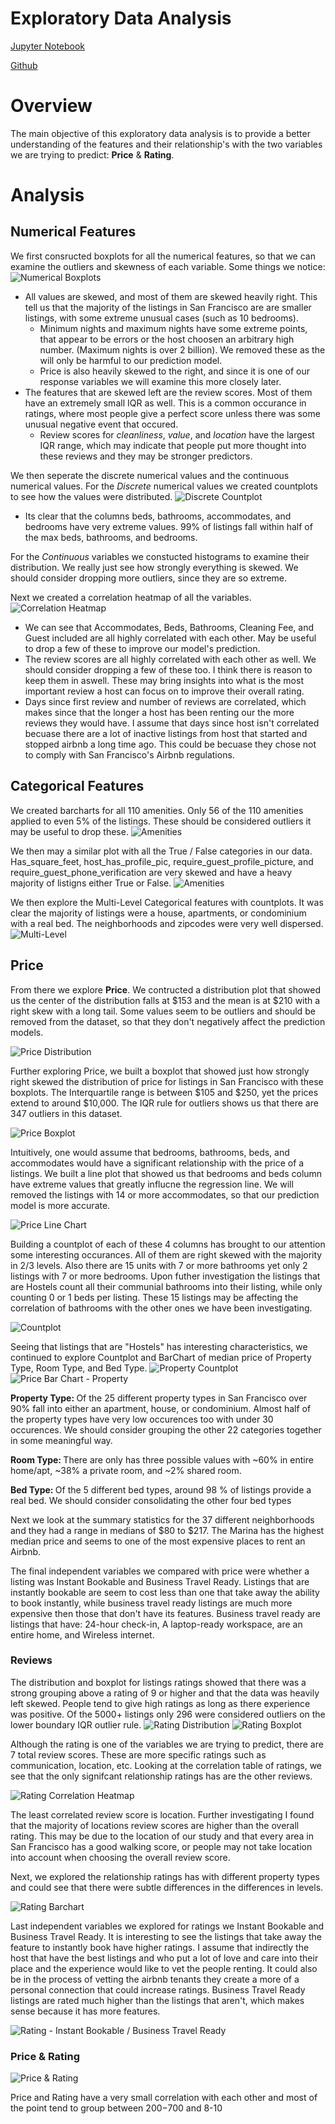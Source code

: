 # Exploratory Data Analysis

[Jupyter Notebook](http://nbviewer.jupyter.org/github/nolanadams1230/Airbnb_Prices_Ratings/blob/master/Exploratory%20Data%20Analysis.ipynb)

[Github](https://github.com/nolanadams1230/Airbnb_Prices_Ratings/blob/master/Exploratory%20Data%20Analysis.ipynb)

# Overview

The main objective of this exploratory data analysis is to provide a better understanding of the features and their relationship's with the two variables we are trying to predict: **Price** & **Rating**.

# Analysis

## Numerical Features

We first consructed boxplots for all the numerical features, so that we can examine the outliers and skewness of each variable. Some things we notice:
 ![Numerical Boxplots](images/numerical_2.png)
* All values are skewed, and most of them are skewed heavily right. This tell us that the majority of the listings in San Francisco are are smaller listings, with some extreme unusual cases (such as 10 bedrooms). 
  * Minimum nights and maximum nights have some extreme points, that appear to be errors or the host choosen an arbitrary high number. (Maximum nights is over 2 billion). We removed these as the will only be harmful to our prediction model.
  * Price is also heavily skewed to the right, and since it is one of our response variables we will examine this more closely later.
* The features that are skewed left are the review scores. Most of them have an extremely small IQR as well. This is a common occurance in ratings, where most people give a perfect score unless there was some unusual negative event that occured. 
  * Review scores for *cleanliness*, *value*, and *location* have the largest IQR range, which may indicate that people put more thought into these reviews and they may be stronger predictors.
 
 We then seperate the discrete numerical values and the continuous numerical values. For the *Discrete* numerical values we created countplots to see how the values were distributed.
 ![Discrete Countplot](images/discrete.png)
 * Its clear that the columns beds, bathrooms, accommodates, and bedrooms have very extreme values. 99% of listings fall within half of the max beds, bathrooms, and bedrooms.  
 
 For the *Continuous* variables we constucted histograms to examine their distribution. We really just see how strongly everything is skewed. We should consider dropping more outliers, since they are so extreme.
 
 Next we created a correlation heatmap of all the variables.
 ![Correlation Heatmap](images/corr_numerical.png)
 * We can see that Accommodates, Beds, Bathrooms, Cleaning Fee, and Guest included are all highly correlated with each other. May be useful to drop a few of these to improve our model's prediction.
 * The review scores are all highly correlated with each other as well. We should consider dropping a few of these too. I think there is reason to keep them in aswell. These may bring insights into what is the most important review a host can focus on to improve their overall rating.
 * Days since first review and number of reviews are correlated, which makes since that the longer a host has been renting our the more reviews they would have. I assume that days since host isn't correlated becuase there are a lot of inactive listings from host that started and stopped airbnb a long time ago. This could be becuase they chose not to comply with San Francisco's Airbnb regulations.
 
 ## Categorical Features
 
We created barcharts for all 110 amenities. Only 56 of the 110 amenities applied to even 5% of the listings. These should be considered outliers it may be useful to drop these.
![Amenities](images/amenities.png) 

We then may a similar plot with all the True / False categories in our data. Has_square_feet, host_has_profile_pic, require_guest_profile_picture, and require_guest_phone_verification are very skewed and have a heavy majority of listigns either True or False.
![Amenities](images/true_false.png)

We then explore the Multi-Level Categorical features with countplots. It was clear the majority of listings were a house, apartments, or condominium with a real bed. The neighborhoods and zipcodes were very well dispersed.
![Multi-Level](images/multi_level.png)

## Price
From there we explore **Price**. We contructed a distribution plot that showed us the center of the distribution falls at $153 and the mean is at $210 with a right skew with a long tail. Some values seem to be outliers and should be removed from the dataset, so that they don't negatively affect the prediction models.

![Price Distribution](images/eda_price_1.png)

Further exploring Price, we built a boxplot that showed just how strongly right skewed the distribution of price for listings in San Francisco with these boxplots. The Interquartile range is between $105 and $250, yet the prices extend to around $10,000. The IQR rule for outliers shows us that there are 347 outliers in this dataset.  

![Price Boxplot](images/eda_price_2.png)

Intuitively, one would assume that bedrooms, bathrooms, beds, and accommodates would have a significant relationship with the price of a listings. We built a line plot that showed us that bedrooms and beds column have extreme values that greatly influcne the regression line. We will removed the listings with 14 or more accommodates, so that our prediction model is more accurate. 

![Price Line Chart](images/eda_price_4.png)

Building a countplot of each of these 4 columns has brought to our attention some interesting occurances. All of them are right skewed with the majority in 2/3 levels. Also there are 15 units with 7 or more bathrooms yet only 2 listings with 7 or more bedrooms. Upon futher investigation the listings that are Hostels count all their communial bathrooms into their listing, while only counting 0 or 1 beds per listing. These 15 listings may be affecting the correlation of bathrooms with the other ones we have been investigating.

![Countplot](images/eda_price_5.png)

Seeing that listings that are "Hostels" has interesting characteristics, we continued to explore Countplot and BarChart of median price of Property Type, Room Type, and Bed Type.
![Property Countplot](images/eda_property_type_1.png)
![Price Bar Chart - Property](images/eda_price_6.png)

<b> Property Type: </b> Of the 25 different property types in San Francisco over 90% fall into either an apartment, house, or condominium. Almost half of the property types have very low occurences too with under 30 occurences. We should consider grouping the other 22 categories together in some meaningful way.

<b>Room Type: </b> There are only has three possible values with ~60% in entire home/apt, ~38% a private room, and ~2% shared room.

<b> Bed Type: </b> Of the 5 different bed types, around 98 % of listings provide a real bed. We should consider consolidating the other four bed types

Next we look at the summary statistics for the 37 different neighborhoods and they had a range in medians of $80 to $217. The Marina has the highest median price and seems to one of the most expensive places to rent an Airbnb. 

The final independent variables we compared with price were whether a listing was Instant Bookable and Business Travel Ready. Listings that are instantly bookable are seem to cost less than one that take away the ability to book instantly, while business travel ready listings are much more expensive then those that don't have its features. Business travel ready are listings that have: 24-hour check-in, A laptop-ready workspace, are an entire home, and Wireless internet.

### Reviews

The distribution and boxplot for listings ratings showed that there was a strong grouping above a rating of 9 or higher and that the data was heavily left skewed. People tend to give high ratings as long as there experience was positive. Of the 5000+ listings only 296 were considered outliers on the lower boundary IQR outlier rule.
![Rating Distribution](images/eda_rating_1.png)
![Rating Boxplot](images/eda_rating_2.png)

Although the rating is one of the variables we are trying to predict, there are 7 total review scores. These are more specific ratings such as communication, location, etc. Looking at the correlation table of ratings, we see that the only signifcant relationship ratings has are the other reviews. 

![Rating Correlation Heatmap](images/eda_rating_3.png)

The least correlated review score is location. Further investigating I found that the majority of locations review scores are higher than the overall rating. This may be due to the location of our study and that every area in San Francisco has a good walking score, or people may not take location into account when choosing the overall review score.

Next, we explored the relationship ratings has with different property types and could see that there were subtle differences in the differences in levels.

![Rating Barchart](images/eda_rating_4.png)

Last independent variables we explored for ratings we Instant Bookable and Business Travel Ready. It is interesting to see the listings that take away the feature to instantly book have higher ratings. I assume that indirectly the host that have the best listings and who put a lot of love and care into their place and the experience would like to vet the people renting. It could also be in the process of vetting the airbnb tenants they create a more of a personal connection that could increase ratings. Business Travel Ready listings are rated much higher than the listings that aren't, which makes sense because it has more features.

![Rating - Instant Bookable / Business Travel Ready](images/eda_rating_5.png)

### Price & Rating
![Price & Rating](images/eda_price_rating_1.png)

Price and Rating have a very small correlation with each other and most of the point tend to group between $200-$700 and 8-10
